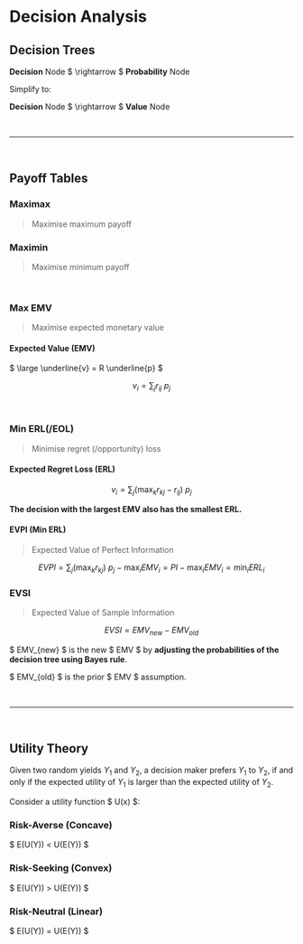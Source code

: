 # Decision Analysis

## Decision Trees

**Decision** Node $ \rightarrow $ **Probability** Node

Simplify to:

**Decision** Node $ \rightarrow $ **Value** Node 

</br><hr></br>

## Payoff Tables

### Maximax
> Maximise maximum payoff

### Maximin 
> Maximise minimum payoff

</br>

### Max EMV
> Maximise expected monetary value

#### Expected Value (EMV)
$ \large \underline{v} = R \underline{p} $

$$ v_{i} = \sum_{j} r_{ij} \ p_{j} $$

</br>

### Min ERL(/EOL)
> Minimise regret (/opportunity) loss

#### Expected Regret Loss (ERL)
$$ v_{i} = \sum_{j} (\max_{k} r_{kj} - r_{ij}) \ p_{j} $$

**The decision with the largest EMV also has the smallest ERL.**


#### EVPI (Min ERL)
> Expected Value of Perfect Information

$$ EVPI = \sum_{j} ( \max_{k} r_{kj} ) \ p_{j} - \max_{i} EMV_{i} = PI − \max_{i} EMV_{i} = \min_{i} ERL_{i} $$



### EVSI
> Expected Value of Sample Information

$$ EVSI = EMV_{new} - EMV_{old} $$

$ EMV_{new} $ is the new $ EMV $ by **adjusting the probabilities of the decision tree using Bayes rule**.

$ EMV_{old} $ is the prior $ EMV $ assumption.



</br><hr></br>


## Utility Theory

Given two random yields $Y_{1}$ and $Y_{2}$, a decision maker prefers $Y_{1}$ to $Y_{2}$, if and only if the expected utility of $Y_{1}$ is larger than the expected utility of $Y_{2}$.

Consider a utility function $ U(x) $:

### Risk-Averse (Concave)
$ E(U(Y)) < U(E(Y)) $


### Risk-Seeking (Convex)
$ E(U(Y)) > U(E(Y)) $

### Risk-Neutral (Linear)
$ E(U(Y)) = U(E(Y)) $



